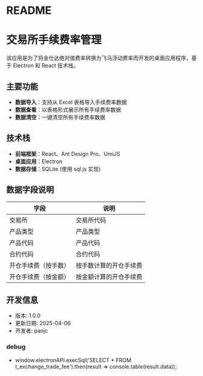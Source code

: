 # README

# 交易所手续费率管理

该应用是为了将金仕达绝对值费率转换为飞马浮动费率而开发的桌面应用程序，基于 Electron 和 React 技术栈。

## 主要功能

- **数据导入**：支持从 Excel 表格导入手续费率数据
- **数据查看**：以表格形式展示所有手续费率数据
- **数据清空**：一键清空所有手续费率数据

## 技术栈

- **前端框架**：React、Ant Design Pro、UmiJS
- **桌面应用**：Electron
- **数据存储**：SQLite (使用 sql.js 实现)

## 数据字段说明

| 字段                 | 说明                   |
| -------------------- | ---------------------- |
| 交易所               | 交易所代码             |
| 产品类型             | 产品类型               |
| 产品代码             | 产品代码               |
| 合约代码             | 合约代码               |
| 开仓手续费（按手数） | 按手数计算的开仓手续费 |
| 开仓手续费（按金额） | 按金额计算的开仓手续费 |

## 开发信息

- 版本: 1.0.0
- 更新日期: 2025-04-06
- 开发者: panjc

### debug

- window.electronAPI.execSql('SELECT \* FROM t_exchange_trade_fee').then(result => console.table(result.data));
